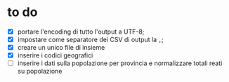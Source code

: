 # to do

- [x] portare l'encoding di tutto l'output a UTF-8;
- [x] impostare come separatore dei CSV di output la `,`;
- [x] creare un unico file di insieme
- [x] inserire i codici geografici
- [ ] inserire i dati sulla popolazione per provincia e normalizzare totali reati su popolazione

